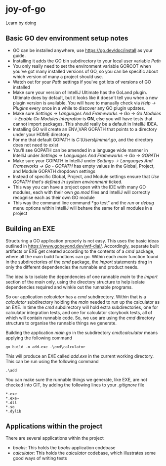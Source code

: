 # joy-of-go
Learn by doing

## Basic GO dev environment setup notes

* GO can be installed anywhere, use https://go.dev/doc/install as your guide. 
* Installing it adds the GO bin subdirectory to your local user variable *Path*
* You only really need to set the environment variable GOROOT when you've got many installed versions of GO, so you can be specific about which version of many a project should use. 
* Watch out for your *Path* settings if you've got lots of versions of GO installed
* Make sure your version of IntelliJ Ultimate has the GoLand plugin.  Ultimate does by default, but it looks like it doesn't tell you when a new plugin version is available.  You will have to manually check via *Help -> Plugins* every once in a while to discover any GO plugin updates.
* Make sure *Settings -> Languages And Frameworks -> Go -> Go Modules -> Enable Go Modules Integration* is **ON**, else you will have tests that cannot import packages. This should really be a default in IntelliJ IDEA.
* Installing GO will create an ENV_VAR GOPATH that points to a directory under your HOME directory.
* For me that default GOPATH is *C:\Users\jimmer\go*, and the directory does not need to exist
* You'll see GOPATH can be amended in a language wide manner in IntelliJ under *Settings -> Languages And Frameworks -> Go -> GOPATH*
* Make sure your GOPATH in IntelliJ under *Settings -> Languages And Frameworks -> Go - GOPATH* has empty values in the Global, Project, and Module GOPATH dropdown settings 
* Instead of specific Global, Project, and Module settings ensure that *Use GOPATH that's defined in system environment* ticked.
* This way you can have a project open with the IDE with many GO modules, each with their own *go.mod* files and IntelliJ will correctly recognise each as their own GO module
* This way the command line command *go test" and the *run* or *debug* menu options within IntelliJ will behave the same for all modules in a project

## Building an EXE

Structuring a GO application properly is not easy. This uses the basic ideas outlined 
in https://www.gobeyond.dev/wtf-dial/. Accordingly, separate built artifacts or EXE get 
created according to the contents of a *cmd* package, where all the main build functions 
can go.  Within each *main* function found in the subdirectories of the *cmd* package,
the *import* statements drag in only the different dependencies the runnable end product
needs.  

The idea is to isolate the dependencies of one runnable *main* to the *import* section of the *main*
only, using the directory structure to help isolate dependencies required and winkle out the
runnable programs.

So our application *calculator* has a *cmd* subdirectory.  Within that is a *calculator* subdirectory 
holding the *main* needed to run up the calculator as an EXE. In time the *cmd* subdirectory
will hold extra subdirectories, one for calculator integration tests, and one for calculator storybook 
tests, all of which will contain runnable code.  So, we use are using the *cmd* directory structure 
to organise the runnable things we generate.

Building the application *main.go* in the subdirectory *cmd\calculator* means applying the following command

```shell
go build -o add.exe .\cmd\calculator
```

This will produce an EXE called *add.exe* in the current working directory.  This can be run using the following command

```shell
.\add
```

You can make sure the runnable things we generate, like EXE, are not checked into GIT, by adding the following lines 
to your *.gitignore* file

```shell
*.exe
*.exe~
*.dll
*.so
*.dylib
```

## Applications within the project

There are several applications within the project

* _books_: This holds the *books* application codebase
* _calculator_: This holds the *calculator* codebase, which illustrates some good ways of writing tests